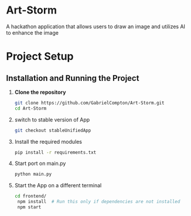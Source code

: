 # Art-Storm
A hackathon application that allows users to draw an image and utilizes AI to enhance the image

# Project Setup

## Installation and Running the Project

1. **Clone the repository**  
   ```sh
   git clone https://github.com/GabrielCompton/Art-Storm.git
   cd Art-Storm
   ```
2. switch to stable version of App
   ```sh
   git checkout stableUnifiedApp
   ```

3. Install the required modules
   ```sh
   pip install -r requirements.txt
   ```

4. Start port on main.py
   ```sh
   python main.py
   ```

5. Start the App on a different terminal
   ```sh
   cd frontend/
    npm install  # Run this only if dependencies are not installed
    npm start
   ```


